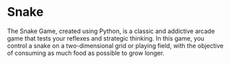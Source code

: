# Snake
The Snake Game, created using Python, is a classic and addictive arcade game that tests your reflexes and strategic thinking. In this game, you control a snake on a two-dimensional grid or playing field, with the objective of consuming as much food as possible to grow longer. 
